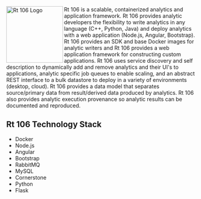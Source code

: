 <img src="https://github.build.ge.com/200005014/rt106/raw/add-icon-in-README/rt106.png" width="150"  title="Rt 106 Logo" align="left">
Rt 106 is a scalable, containerized analytics and application framework. Rt 106
provides analytic developers the flexibility to write analytics in any language
(C++, Python, Java) and deploy analytics with a web application
(Node.js, Angular, Bootstrap). Rt 106 provides an SDK and base
Docker images for analytic writers and Rt 106 provides a web application framework
for constructing custom applications. Rt 106 uses service discovery and self
description to dynamically add and remove analytics and their UI's to applications, analytic specific
job queues to enable scaling, and an abstract REST interface to a bulk datastore to deploy
in a variety of environments (desktop, cloud). Rt 106 provides a data model that separates
source/primary data from result/derived data produced by analytics.  Rt 106 also provides
analytic execution provenance so analytic results can be documented and reproduced.

## Rt 106 Technology Stack
* Docker
* Node.js
* Angular
* Bootstrap
* RabbitMQ
* MySQL
* Cornerstone
* Python
* Flask
